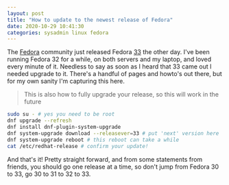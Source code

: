 ```yaml
---
layout: post
title: "How to update to the newest release of Fedora"
date: 2020-10-29 10:41:30
categories: sysadmin linux fedora
--- 
```


The [Fedora][fedora] community just released Fedora [33][33] the other day. I've
been running Fedora 32 for a while, on both servers and my laptop, and loved every
minute of it. Needless to say as soon as I heard that 33 came out I needed upgrade
to it. There's a handful of pages and howto's out there, but for my own sanity
I'm capturing this here. 

> This is also how to fully upgrade your release, so this will work in the future

```bash
sudo su - # yes you need to be root
dnf upgrade --refresh
dnf install dnf-plugin-system-upgrade
dnf system-upgrade download --releasever=33 # put 'next' version here
dnf system-upgrade reboot # this reboot can take a while
cat /etc/redhat-release # confirm your update!
```

And that's it! Pretty straight forward, and from some statements from friends, you
should go one release at a time, so don't jump from Fedora 30 to 33, go 30 to 31
to 32 to 33.

[fedora]: https://getfedora.org/
[33]: https://fedoramagazine.org/announcing-fedora-33/
